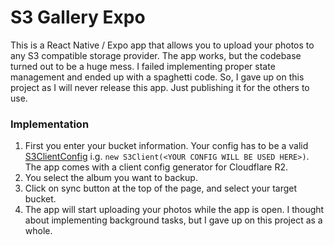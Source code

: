 # S3 Gallery Expo
This is a React Native / Expo app that allows you to upload your photos to any S3 compatible storage provider. The app works, but the codebase turned out to be a huge mess. I failed implementing proper state management and ended up with a spaghetti code. So, I gave up on this project as I will never release this app. Just publishing it for the others to use.

### Implementation
1. First you enter your bucket information. Your config has to be a valid [S3ClientConfig](https://docs.aws.amazon.com/AWSJavaScriptSDK/v3/latest/Package/-aws-sdk-client-s3/Interface/S3ClientConfig/) i.g. `new S3Client(<YOUR CONFIG WILL BE USED HERE>)`. The app comes with a client config generator for Cloudflare R2.
1. You select the album you want to backup.
1. Click on sync button at the top of the page, and select your target bucket.
1. The app will start uploading your photos while the app is open. I thought about implementing background tasks, but I gave up on this project as a whole.